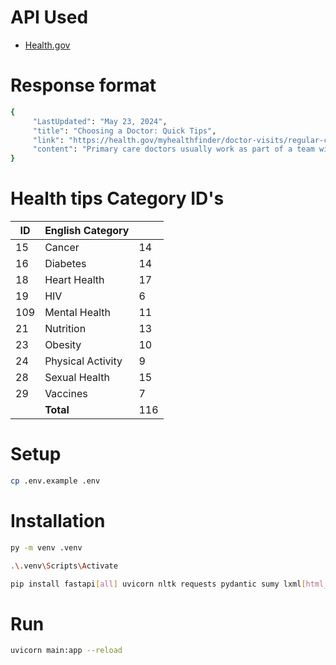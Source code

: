 # API Used
- <a href="https://health.gov/our-work/national-health-initiatives/health-literacy/consumer-health-content/free-web-content/apis-developers" target="_blank">Health.gov</a>

# Response format
```bash
{
     "LastUpdated": "May 23, 2024",
     "title": "Choosing a Doctor: Quick Tips",
     "link": "https://health.gov/myhealthfinder/doctor-visits/regular-checkups/choosing-doctor-quick-tips",
     "content": "Primary care doctors usually work as part of a team with nurses or other doctors who will also help care for you. Treats you with respect Listens to your opinions and concerns Encourages you to ask questions Explains things in ways you understand"
}
```

# Health tips Category ID's
<table>
  <thead><tr><th>ID</th><th>English Category</th><th></th></tr></thead>
  <tbody>
  <tr><td>15</td><td>Cancer</td><td>14</td></tr>
  <tr><td>16</td><td>Diabetes</td><td>14</td></tr>
  <tr><td>18</td><td>Heart Health</td><td>17</td></tr>
  <tr><td>19</td><td>HIV</td><td>6</td></tr>
  <tr><td>109</td><td>Mental Health</td><td>11</td></tr
  <tr><td>21</td><td>Nutrition</td><td>13</td></tr>
  <tr><td>23</td><td>Obesity</td><td>10</td></tr>
  <tr><td>24</td><td>Physical Activity</td><td>9</td></tr>
  <tr><td>28</td><td>Sexual Health</td><td>15</td></tr>
  <tr><td>29</td><td>Vaccines</td><td>7</tr>
<tr><td></td><td><b>Total</td><td>116</td></tr>
  

  </tbody>
</table>


# Setup
```bash
cp .env.example .env
```

# Installation


```bash
py -m venv .venv
```

```bash
.\.venv\Scripts\Activate
```

```bash
pip install fastapi[all] uvicorn nltk requests pydantic sumy lxml[html_clean]
```

# Run
```bash
uvicorn main:app --reload
```
